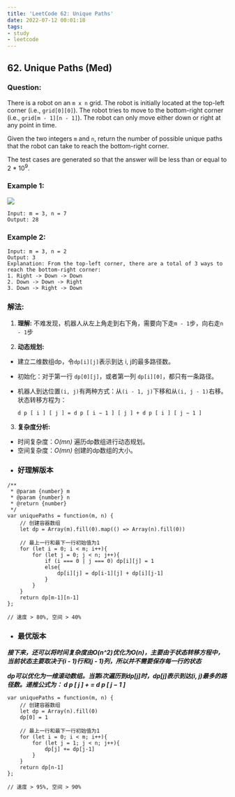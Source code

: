 ```yaml
---
title: 'LeetCode 62: Unique Paths'
date: 2022-07-12 00:01:18
tags:
- study
- leetcode
---
```


## 62. Unique Paths (Med)

### Question: 
There is a robot on an `m x n` grid. The robot is initially located at the top-left corner (i.e., `grid[0][0]`). The robot tries to move to the bottom-right corner (i.e., `grid[m - 1][n - 1]`). The robot can only move either down or right at any point in time.

Given the two integers `m` and `n`, return the number of possible unique paths that the robot can take to reach the bottom-right corner.

The test cases are generated so that the answer will be less than or equal to 2 * 10<sup>9</sup>.

### Example 1:

![](https://assets.leetcode.com/uploads/2018/10/22/robot_maze.png)

    Input: m = 3, n = 7
    Output: 28

### Example 2:
    Input: m = 3, n = 2
    Output: 3
    Explanation: From the top-left corner, there are a total of 3 ways to reach the bottom-right corner:
    1. Right -> Down -> Down
    2. Down -> Down -> Right
    3. Down -> Right -> Down


### 解法:

1. **理解:** 不难发现，机器人从左上角走到右下角，需要向下走`m - 1`步，向右走`n - 1`步

2. **动态规划:** 
- 建立二维数组dp，令`dp[i][j]`表示到达 i, j的最多路径数。 
- 初始化：对于第一行 `dp[0][j]`，或者第一列 `dp[i][0]`，都只有一条路径。 
- 机器人到达位置`(i, j)`有两种方式：从`(i - 1, j)`下移和从`(i, j - 1)`右移。状态转移方程为： 

    `d p [ i ] [ j ] = d p [ i − 1 ] [ j ] + d p [ i ] [ j − 1 ]`

3. **复杂度分析:**
- 时间复杂度：*O(mn)* 遍历dp数组进行动态规划。
- 空间复杂度：*O(mn)* 创建的dp数组的大小。 

* ### 好理解版本

```
/**
 * @param {number} m
 * @param {number} n
 * @return {number}
 */
var uniquePaths = function(m, n) {
    // 创建容器数组
    let dp = Array(m).fill(0).map(() => Array(n).fill(0))

    // 最上一行和最下一行初始值为1
    for (let i = 0; i < m; i++){
        for (let j = 0; j < n; j++){
            if (i === 0 | j === 0) dp[i][j] = 1
            else{
                dp[i][j] = dp[i-1][j] + dp[i][j-1]
            }
        }
    }
    return dp[m-1][n-1]
};

// 速度 > 80%, 空间 > 40%
```

* ### 最优版本

***接下来，还可以将时间复杂度由O(n^2)优化为O(n)，主要由于状态转移方程中，当前状态主要取决于(i - 1)行和(j - 1)列，所以并不需要保存每一行的状态***

***dp可以优化为一维滚动数组。当第i次遍历到dp[j]时，dp[j]表示到达(i, j)最多的路径数。递推公式为： d p [ j ] + = d p [ j − 1 ]***

```
var uniquePaths = function(m, n) {
    // 创建容器数组
    let dp = Array(n).fill(0)
    dp[0] = 1

    // 最上一行和最下一行初始值为1
    for (let i = 0; i < m; i++){
        for (let j = 1; j < n; j++){
            dp[j] += dp[j-1]
        }
    }
    return dp[n-1]
};

// 速度 > 95%, 空间 > 90%
```





